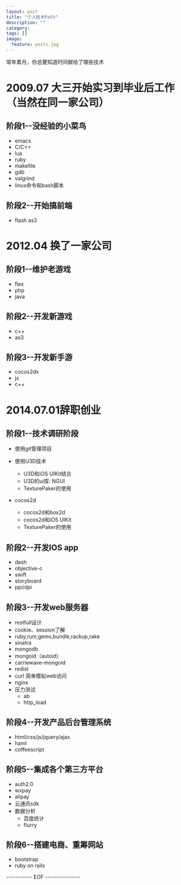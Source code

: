 ```yaml
---
layout: post
title: "个人技术Path"
description: ""
category: 
tags: []
image:
  feature: posts.jpg
---
```


常年累月，你总要知道时间献给了哪些技术

<!--break-->

# 2009.07 大三开始实习到毕业后工作（当然在同一家公司）

## 阶段1--没经验的小菜鸟
- emacs
- C/C++
- lua
- ruby
- makefile
- gdb
- valgrind
- linux命令和bash脚本

## 阶段2--开始搞前端
- flash as3


# 2012.04 换了一家公司

## 阶段1--维护老游戏
- flex
- php
- java

## 阶段2--开发新游戏
- c++
- as3

## 阶段3--开发新手游
- cocos2dx
- js
- c++


# 2014.07.01辞职创业

## 阶段1--技术调研阶段
- 使用git管理项目

- 使用U3D技术
	- U3D和iOS UIKit结合
	- U3D的ui库: NGUI
	- TexturePaker的使用
	
- cocos2d
	- cocos2d和box2d
	- cocos2d和iOS UIKit
	- TexturePaker的使用
	
## 阶段2--开发IOS app
- dash
- objective-c
- swift
- storyboard
- ppi/dpi

## 阶段3--开发web服务器
- restfull设计
- cookie、session了解
- ruby,rum,gems,bundle,rackup,rake
- sinatra
- mongodb
- mongoid（autoid）
- carriewave-mongoid
- redist
- curl 简单模拟web访问
- nginx
- 压力测试
	- ab
	- http_load

## 阶段4--开发产品后台管理系统
- html/css/js/jquery/ajax
- haml
- coffeescript

## 阶段5--集成各个第三方平台
- auth2.0
- wxpay
- alipay
- 云通讯sdk
- 数据分析
  - 百度统计
  - flurry

## 阶段6--搭建电商、重筹网站
- bootstrap
- ruby on rails

----------- EOF ---------------
